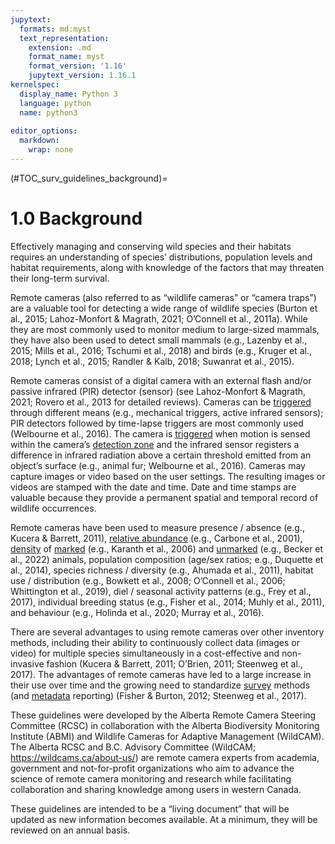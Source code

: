 ```yaml
---
jupytext:
  formats: md:myst
  text_representation:
    extension: .md
    format_name: myst
    format_version: '1.16'
    jupytext_version: 1.16.1
kernelspec:
  display_name: Python 3
  language: python
  name: python3
  
editor_options: 
  markdown: 
    wrap: none
---
```

(#TOC_surv_guidelines_background)=
# 1.0 Background

Effectively managing and conserving wild species and their habitats requires an understanding of species’ distributions, population levels and habitat requirements, along with knowledge of the factors that may threaten their long-term survival.

Remote cameras (also referred to as “wildlife cameras” or “camera traps”) are a valuable tool for detecting a wide range of wildlife species (Burton et al., 2015; Lahoz-Monfort & Magrath, 2021; O’Connell et al., 2011a). While they are most commonly used to monitor medium to large-sized mammals, they have also been used to detect small mammals (e.g., Lazenby et al., 2015; Mills et al., 2016; Tschumi et al., 2018) and birds (e.g., Kruger et al., 2018; Lynch et al., 2015; Randler & Kalb, 2018; Suwanrat et al., 2015).

Remote cameras consist of a digital camera with an external flash and/or passive infrared (PIR) detector (sensor) (see Lahoz-Monfort & Magrath, 2021; Rovero et al., 2013 for detailed reviews). Cameras can be [triggered](/3_glossary/3_Glossary.md#trigger_event) through different means (e.g., mechanical triggers, active infrared sensors); PIR detectors followed by time-lapse triggers are most commonly used (Welbourne et al., 2016). The camera is [triggered](/3_glossary/3_Glossary.md#trigger_event) when motion is sensed within the camera’s [detection zone](/3_glossary/3_Glossary.md#detection_zone) and the infrared sensor registers a difference in infrared radiation above a certain threshold emitted from an object’s surface (e.g., animal fur; Welbourne et al., 2016). Cameras may capture images or video based on the user settings. The resulting images or videos are stamped with the date and time. Date and time stamps are valuable because they provide a permanent spatial and temporal record of wildlife occurrences.

Remote cameras have been used to measure presence / absence (e.g., Kucera & Barrett, 2011), [relative abundance](/3_glossary/3_Glossary.md#mods_relative_abundance) (e.g., Carbone et al., 2001), [density](/3_glossary/3_Glossary.md#density) of [marked](/3_glossary/3_Glossary.md#typeid_marked) (e.g., Karanth et al., 2006) and [unmarked](/3_glossary/3_Glossary.md#typeid_unmarked) (e.g., Becker et al., 2022) animals, population composition (age/sex ratios; e.g., Duquette et al., 2014), species richness / diversity (e.g., Ahumada et al., 2011), habitat use / distribution (e.g., Bowkett et al., 2008; O’Connell et al., 2006; Whittington et al., 2019), diel / seasonal activity patterns (e.g., Frey et al., 2017), individual breeding status (e.g., Fisher et al., 2014; Muhly et al., 2011), and behaviour (e.g., Holinda et al., 2020; Murray et al., 2016).

There are several advantages to using remote cameras over other inventory methods, including their ability to continuously collect data (images or video) for multiple species simultaneously in a cost-effective and non-invasive fashion (Kucera & Barrett, 2011; O’Brien, 2011; Steenweg et al., 2017). The advantages of remote cameras have led to a large increase in their use over time and the growing need to standardize [survey](/3_glossary/3_Glossary.md#survey) methods (and [metadata](/3_glossary/3_Glossary.md#metadata) reporting) (Fisher & Burton, 2012; Steenweg et al., 2017).

These guidelines were developed by the Alberta Remote Camera Steering Committee (RCSC) in collaboration with the Alberta Biodiversity Monitoring Institute (ABMI) and Wildlife Cameras for Adaptive Management (WildCAM). The Alberta RCSC and B.C. Advisory Committee (WildCAM; <https://wildcams.ca/about-us/>) are remote camera experts from academia, government and not-for-profit organizations who aim to advance the science of remote camera monitoring and research while facilitating collaboration and sharing knowledge among users in western Canada.

These guidelines are intended to be a “living document” that will be updated as new information becomes available. At a minimum, they will be reviewed on an annual basis.
